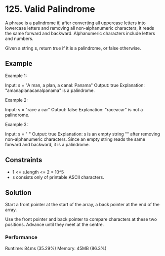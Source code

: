 # 125. Valid Palindrome

A phrase is a palindrome if, after converting all uppercase letters into lowercase letters and removing all non-alphanumeric characters, it reads the same forward and backward. Alphanumeric characters include letters and numbers.

Given a string s, return true if it is a palindrome, or false otherwise.

## Example

Example 1:

Input: s = "A man, a plan, a canal: Panama"
Output: true
Explanation: "amanaplanacanalpanama" is a palindrome.

Example 2:

Input: s = "race a car"
Output: false
Explanation: "raceacar" is not a palindrome.

Example 3:

Input: s = " "
Output: true
Explanation: s is an empty string "" after removing non-alphanumeric characters.
Since an empty string reads the same forward and backward, it is a palindrome.

## Constraints

- 1 <= s.length <= 2 \* 10^5
- s consists only of printable ASCII characters.

## Solution

Start a front pointer at the start of the array, a back pointer at the end of the array.

Use the front pointer and back pointer to compare characters at these two positions. Advance until they meet at the centre.

### Performance

Runtime: 84ms (35.29%)
Memory: 45MB (86.3%)
